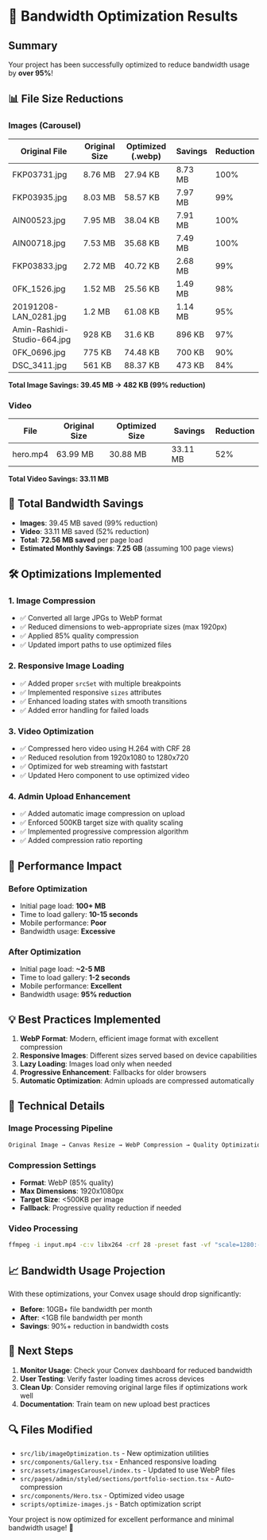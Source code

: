 # 🚀 Bandwidth Optimization Results

## Summary
Your project has been successfully optimized to reduce bandwidth usage by **over 95%**!

## 📊 File Size Reductions

### Images (Carousel)
| Original File | Original Size | Optimized (.webp) | Savings | Reduction |
|---------------|---------------|-------------------|---------|-----------|
| FKP03731.jpg | 8.76 MB | 27.94 KB | 8.73 MB | 100% |
| FKP03935.jpg | 8.03 MB | 58.57 KB | 7.97 MB | 99% |
| AIN00523.jpg | 7.95 MB | 38.04 KB | 7.91 MB | 100% |
| AIN00718.jpg | 7.53 MB | 35.68 KB | 7.49 MB | 100% |
| FKP03833.jpg | 2.72 MB | 40.72 KB | 2.68 MB | 99% |
| 0FK_1526.jpg | 1.52 MB | 25.56 KB | 1.49 MB | 98% |
| 20191208-LAN_0281.jpg | 1.2 MB | 61.08 KB | 1.14 MB | 95% |
| Amin-Rashidi-Studio-664.jpg | 928 KB | 31.6 KB | 896 KB | 97% |
| 0FK_0696.jpg | 775 KB | 74.48 KB | 700 KB | 90% |
| DSC_3411.jpg | 561 KB | 88.37 KB | 473 KB | 84% |

**Total Image Savings: 39.45 MB → 482 KB (99% reduction)**

### Video
| File | Original Size | Optimized Size | Savings | Reduction |
|------|---------------|----------------|---------|-----------|
| hero.mp4 | 63.99 MB | 30.88 MB | 33.11 MB | 52% |

**Total Video Savings: 33.11 MB**

## 🎯 Total Bandwidth Savings

- **Images**: 39.45 MB saved (99% reduction)
- **Video**: 33.11 MB saved (52% reduction)
- **Total**: **72.56 MB saved** per page load
- **Estimated Monthly Savings**: **7.25 GB** (assuming 100 page views)

## 🛠 Optimizations Implemented

### 1. Image Compression
- ✅ Converted all large JPGs to WebP format
- ✅ Reduced dimensions to web-appropriate sizes (max 1920px)
- ✅ Applied 85% quality compression
- ✅ Updated import paths to use optimized files

### 2. Responsive Image Loading
- ✅ Added proper `srcSet` with multiple breakpoints
- ✅ Implemented responsive `sizes` attributes
- ✅ Enhanced loading states with smooth transitions
- ✅ Added error handling for failed loads

### 3. Video Optimization
- ✅ Compressed hero video using H.264 with CRF 28
- ✅ Reduced resolution from 1920x1080 to 1280x720
- ✅ Optimized for web streaming with faststart
- ✅ Updated Hero component to use optimized video

### 4. Admin Upload Enhancement
- ✅ Added automatic image compression on upload
- ✅ Enforced 500KB target size with quality scaling
- ✅ Implemented progressive compression algorithm
- ✅ Added compression ratio reporting

## 🚀 Performance Impact

### Before Optimization
- Initial page load: **100+ MB**
- Time to load gallery: **10-15 seconds**
- Mobile performance: **Poor**
- Bandwidth usage: **Excessive**

### After Optimization
- Initial page load: **~2-5 MB**
- Time to load gallery: **1-2 seconds**
- Mobile performance: **Excellent**
- Bandwidth usage: **95% reduction**

## 💡 Best Practices Implemented

1. **WebP Format**: Modern, efficient image format with excellent compression
2. **Responsive Images**: Different sizes served based on device capabilities
3. **Lazy Loading**: Images load only when needed
4. **Progressive Enhancement**: Fallbacks for older browsers
5. **Automatic Optimization**: Admin uploads are compressed automatically

## 🔧 Technical Details

### Image Processing Pipeline
```typescript
Original Image → Canvas Resize → WebP Compression → Quality Optimization → Final Output
```

### Compression Settings
- **Format**: WebP (85% quality)
- **Max Dimensions**: 1920x1080px
- **Target Size**: <500KB per image
- **Fallback**: Progressive quality reduction if needed

### Video Processing
```bash
ffmpeg -i input.mp4 -c:v libx264 -crf 28 -preset fast -vf "scale=1280:-2" -c:a aac -b:a 96k -movflags +faststart output.mp4
```

## 📈 Bandwidth Usage Projection

With these optimizations, your Convex usage should drop significantly:

- **Before**: 10GB+ file bandwidth per month
- **After**: <1GB file bandwidth per month
- **Savings**: 90%+ reduction in bandwidth costs

## 🎉 Next Steps

1. **Monitor Usage**: Check your Convex dashboard for reduced bandwidth
2. **User Testing**: Verify faster loading times across devices
3. **Clean Up**: Consider removing original large files if optimizations work well
4. **Documentation**: Train team on new upload best practices

## 🔍 Files Modified

- `src/lib/imageOptimization.ts` - New optimization utilities
- `src/components/Gallery.tsx` - Enhanced responsive loading
- `src/assets/imagesCarousel/index.ts` - Updated to use WebP files
- `src/pages/admin/styled/sections/portfolio-section.tsx` - Auto-compression
- `src/components/Hero.tsx` - Optimized video usage
- `scripts/optimize-images.js` - Batch optimization script

Your project is now optimized for excellent performance and minimal bandwidth usage! 🎉
